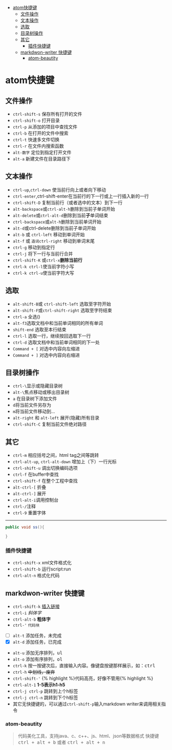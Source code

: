 <!-- TOC depthFrom:1 depthTo:6 withLinks:1 updateOnSave:1 orderedList:0 -->

- [atom快捷键](#atom快捷键)
	- [文件操作](#文件操作)
	- [文本操作](#文本操作)
	- [选取](#选取)
	- [目录树操作](#目录树操作)
	- [其它](#其它)
		- [插件快捷键](#插件快捷键)
	- [markdwon-writer 快捷键](#markdwon-writer-快捷键)
		- [atom-beautity](#atom-beautity)
<!-- /TOC -->
# atom快捷键

## 文件操作
- `ctrl-shift-s` 保存所有打开的文件
- `ctrl-shift-o` 打开目录
- `ctrl-p` 从添加的项目中查找文件
- `ctrl-b` 在打开的文件中搜索
- `ctrl-t` 快速多文件切换
- `ctrl-r` 在文件内搜索函数
- `alt-数字` 定位到指定打开文件
- `alt-a` 新建文件在目录路径下

## 文本操作
- `ctrl-up`,`ctrl-down` 使当前行向上或者向下移动
- `ctrl-enter`,ctrl-shift-enter在当前行的下一行或上一行插入新的一行
- `ctrl-shift-D` 复制当前行（或者选中的文本）到下一行
- `alt-backspace`或`ctrl-alt-h`删除到当前子单词开始
- `alt-delete`或`ctrl-alt-d`删除到当前**子**单词结束
- `ctrl-backspace`或`alt-h`删除到当前单词开始
- `alt-d`或ctrl-delete删除到当前子单词开始
- `alt-b` 或 `ctrl-left` 移动到单词开始
- `alt-f` 或 `造词ctrl-right` 移动到单词末尾
- `ctrl-g` 移动到指定行
- `ctrl-j` 将下一行与当前行合并
- `ctrl-shift-K` 或`ctrl-x`**删除当前行**
- `ctrl-k ctrl-l`使当前字符小写
- `ctrl-k ctrl-u`使当前字符大写

## 选取
- `alt-shift-B`或 `ctrl-shift-left` 选取至字符开始
- `alt-shift-F`或`ctrl-shift-right` 选取至字符结束
- `ctrl-a` 全选()
- `alt-f3`选取文档中和当前单词相同的所有单词
- `shift-end` 选取至本行结束
- `ctrl-l` 选取一行，继续按回选取下一行
- `ctrl-d` 选取文档中和当前单词相同的下一处
- `Command + [`    对选中内容向左缩进
- `Command + ]`    对选中内容向右缩进

## 目录树操作
- `ctrl-\`显示或隐藏目录树
- `alt-\`焦点移动或移出目录树
- `a` 在目录树下添加文件
- `d`将当前文件另存为
- `m`将当前文件移动到...
- `alt-right` 和 `alt-left` 展开(隐藏)所有目录
- `ctrl-shift-C` 复制当前文件绝对路径

## 其它
- `ctrl-m` 相应括号之间，html tag之间等跳转
- `ctrl-alt-up`, `ctrl-alt-down` 增加上（下）一行光标
- `ctrl-shift-u` 调出切换编码选项
- `ctrl-f` 在buffer中查找
- `ctrl-shift-f` 在整个工程中查找
- `alt-ctrl-[` 折叠
- `alt-ctrl-]` 展开
- `ctrl-alt-i`调用控制台
- `ctrl-/`注释
- `ctrl-9` 重置字体

***

```java
public void ss(){

}
```

### 插件快捷键
- `ctrl-shift-x` xml文件格式化
- `ctrl-shift-b` 运行script:run
- `ctrl-alt-n` 格式化代码

## markdwon-writer 快捷键
- `ctrl-shift-k` [插入链接][30d316e3]
- `ctrl-i` _斜体字_
- `ctrl-alt-b` **粗体字**
- `ctrl-'` `代码块`
- [ ] `alt-t` 添加任务，未完成
- [x] `alt-d` 添加任务，已完成
- `alt-u` 添加无序排列，<kbd>ul</kbd>
- `alt-o` 添加有序排列，<kbd>ol</kbd>
- `ctrl-k` 按一按键次后，直接输入内容。像键盘按键那样展示，如：<kbd>ctrl</kbd>
- `ctrl-h` ~~中划线，废弃~~
- `ctrl-shift-'` {% highlight %}代码高亮，好像不管用{% highlight %}
- `ctrl-alt-1` **1-5表示h1-h5**
- `ctrl-j ctrl-p` 跳转到上个h标签
- `ctrl-j ctrl-n` 跳转到下个h标签
- 其它无快捷键的，可以通过`ctrl-shift-p`输入markdown writer来调用相关指令

### atom-beautity
> 代码美化工具，支持java、c、c++、js、html、json等数据格式
快捷键<kbd>ctrl + alt + b</kbd> 或者 <kbd>ctrl + alt + n</kbd>

  [30d316e3]: https://github.com "github"
